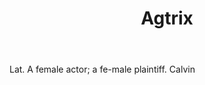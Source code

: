 ---
title: Agtrix
letter: A
permalink: "/definitions/agtrix.html"
body: Lat. A female actor; a fe-male plaintiff. Calvin
published_at: '2018-07-07'
source: Black's Law Dictionary
layout: post
---